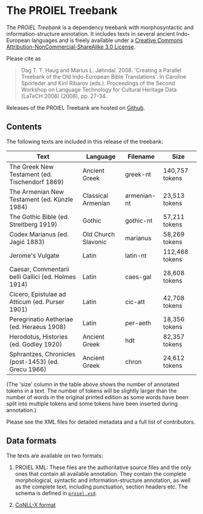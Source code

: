 The PROIEL Treebank
===================

The _PROIEL Treebank_ is a dependency treebank with morphosyntactic and
information-structure annotation. It includes texts in several ancient
Indo-European languages and is freely available under a [Creative Commons
Attribution-NonCommercial-ShareAlike 3.0 License](
http://creativecommons.org/licenses/by-nc-sa/3.0/us/).

Please cite as

> Dag T. T. Haug and Marius L. Jøhndal. 2008. 'Creating a Parallel Treebank of the Old Indo-European Bible Translations'. In Caroline Sporleder and Kiril Ribarov (eds.). Proceedings of the Second Workshop on Language Technology for Cultural Heritage Data (LaTeCH 2008) (2008), pp. 27-34.

Releases of the PROIEL Treebank are hosted on
[Github](https://github.com/proiel/proiel-treebank).

Contents
--------

The following texts are included in this release of the treebank:

  Text                                                | Language            | Filename    | Size
  ----------------------------------------------------|---------------------|-------------|---------------
  The Greek New Testament (ed. Tischendorf 1869)      | Ancient Greek       | greek-nt    | 140,757 tokens
  The Armenian New Testament (ed. Künzle 1984)        | Classical Armenian  | armenian-nt |  23,513 tokens
  The Gothic Bible (ed. Streitberg 1919)              | Gothic              | gothic-nt   |  57,211 tokens
  Codex Marianus (ed. Jagić 1883)                     | Old Church Slavonic | marianus    |  58,269 tokens
  Jerome's Vulgate                                    | Latin               | latin-nt    | 112,468 tokens
  Caesar, Commentarii belli Gallici (ed. Holmes 1914) | Latin               | caes-gal    |  28,608 tokens
  Cicero, Epistulae ad Atticum (ed. Purser 1901)      | Latin               | cic-att     |  42,708 tokens
  Peregrinatio Aetheriae (ed. Heraeus 1908)           | Latin               | per-aeth    |  18,356 tokens
  Herodotus, Histories (ed. Godley 1920)              | Ancient Greek       | hdt         |  82,357 tokens
  Sphrantzes, Chronicles (post-1453) (ed. Grecu 1966) | Ancient Greek       | chron       |  24,612 tokens

(The 'size' column in the table above shows the number of annotated tokens in
a text. The number of tokens will be slightly larger than the number of words
in the original printed edition as some words have been split into multiple
tokens and some tokens have been inserted during annotation.)

Please see the XML files for detailed metadata and a full list of contributors.

Data formats
------------

The texts are available on two formats:

1. PROIEL XML: These files are the authoritative source files and the only ones
that contain all available annotation. They contain the complete morphological,
syntactic and information-structure annotation, as well as the complete text,
including punctuation, section headers etc. The schema is defined in
[`proiel.xsd`](https://github.com/proiel/proiel-treebank/blob/master/proiel.xsd).

2. [CoNLL-X format](http://nextens.uvt.nl/depparse-wiki/DataFormat)
